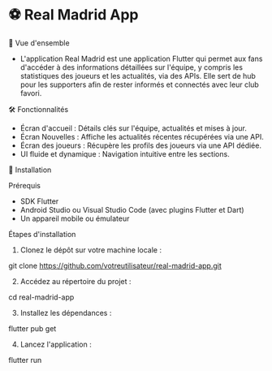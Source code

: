 # ⚽ Real Madrid App

🌟 Vue d'ensemble

- L'application Real Madrid est une application Flutter qui permet aux fans d'accéder à des informations détaillées sur l'équipe, y compris les statistiques des joueurs et les actualités, via des APIs. Elle sert de hub pour les supporters afin de rester informés et connectés avec leur club favori.

🛠️ Fonctionnalités

- Écran d'accueil : Détails clés sur l'équipe, actualités et mises à jour.
- Écran Nouvelles : Affiche les actualités récentes récupérées via une API.
- Écran des joueurs : Récupère les profils des joueurs via une API dédiée.
- UI fluide et dynamique : Navigation intuitive entre les sections.
  
🚀 Installation

Prérequis

- SDK Flutter
- Android Studio ou Visual Studio Code (avec plugins Flutter et Dart)
- Un appareil mobile ou émulateur




Étapes d'installation

1. Clonez le dépôt sur votre machine locale :

git clone https://github.com/votreutilisateur/real-madrid-app.git

2. Accédez au répertoire du projet :

cd real-madrid-app

3. Installez les dépendances :

flutter pub get

4. Lancez l'application :

flutter run

